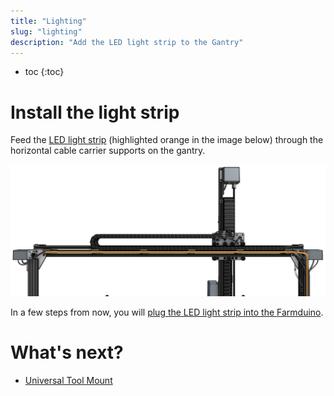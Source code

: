 ```yaml
---
title: "Lighting"
slug: "lighting"
description: "Add the LED light strip to the Gantry"
---
```


* toc
{:toc}


# Install the light strip

Feed the [LED light strip](../../bom/electronics-and-wiring/led-strip.md) (highlighted orange in the image below) through the horizontal cable carrier supports on the gantry.

![lights](_images/lights.png)

In a few steps from now, you will [plug the LED light strip into the Farmduino](../electronics.md#step-2-connect-the-peripherals).

# What's next?

 * [Universal Tool Mount](../tools/utm.md)
